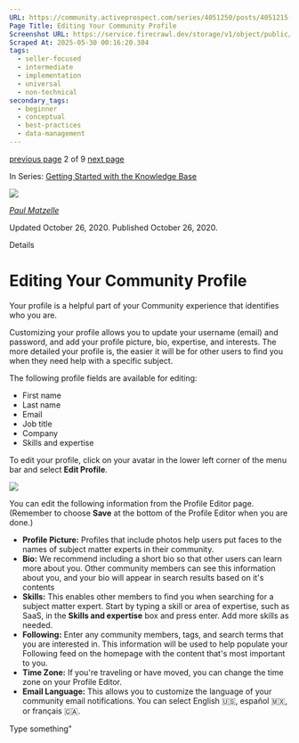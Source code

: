 ```yaml
---
URL: https://community.activeprospect.com/series/4051250/posts/4051215-editing-your-community-profile
Page Title: Editing Your Community Profile
Screenshot URL: https://service.firecrawl.dev/storage/v1/object/public/media/screenshot-57e63bbe-4577-4443-9e77-5fee4490e29f.png
Scraped At: 2025-05-30 00:16:20.304
tags:
  - seller-focused
  - intermediate
  - implementation
  - universal
  - non-technical
secondary_tags:
  - beginner
  - conceptual
  - best-practices
  - data-management
---
```


[previous page](https://community.activeprospect.com/series/4051250/posts/4051294-searching-the-activeprospect-knowledge-base) 2 of 9 [next page](https://community.activeprospect.com/series/4051250/posts/4051240-configuring-your-knowledge-base-notifications)

In Series: [Getting Started with the Knowledge Base](https://community.activeprospect.com/series/4051250-getting-started-with-the-knowledge-base)

[![](https://content1.bloomfire.com/avatars/users/1316990/thumb/thumbnail.png?f=1606905077&Expires=1748567773&Signature=GgCPlQKeDTaTREYfS0d8shhmyhMRqfWqa58KC5S0WdY-R0emS8-QQzBVYdvFNwMUjQQxTSPpX0v68Y3Y8qgmFKUVu7HucxFEfV0oRiJxJHth55i8sjGTEuGZOE4Ef6U-tH-9O~He5XmjvW1mrc9~vm-45RCm~MthTbExiIEDjoXyYf5lW2CX85jY0R7lq7QxzaybFFCwqhyBkVtETt6jSDU1aWe2mhrLRSZw~wt-9b6FPl190JRORLBrdbcIUanRT14H8qwF7fn~JqezS9CRYXw4NbfXOnKf5KItxHVjLQ~AbhtXgqGqESMIr0hbqHil4tFxegVWawdPm9H-mBs8ag__&Key-Pair-Id=APKAIDFCFZ2UHE5LPIUA)](https://community.activeprospect.com/memberships/7557660-paul-matzelle)

[_Paul Matzelle_](https://community.activeprospect.com/memberships/7557660-paul-matzelle)

Updated October 26, 2020. Published October 26, 2020.

Details

# Editing Your Community Profile

Your profile is a helpful part of your Community experience that identifies who you are.

Customizing your profile allows you to update your username (email) and password, and add your profile picture, bio, expertise, and interests. The more detailed your profile is, the easier it will be for other users to find you when they need help with a specific subject.

The following profile fields are available for editing:

- First name
- Last name
- Email
- Job title
- Company
- Skills and expertise

To edit your profile, click on your avatar in the lower left corner of the menu bar and select **Edit Profile**.

![](https://content0.bloomfire.com/thumbnails/contents/002/281/502/original.png?f=1603720494&Expires=1748567773&Signature=umOaPwVC6uqmjd1AlxVCDKCii-mKTYzNoBJ8X~oXoAErphYs~Wd3Nw2v-y71Pnxg71AcBlVxGRUiesN970EdoDJc57gO14BAw2ucIqqrw69RlSO3daPGDTjG~NuLCCkRB3KKyIDA6jRmQRSGiQB5AXItPv7kVoR5w05sQe7ieT0VXBB3mOEDZ6QkNsGtuX8QAFCDuzTDkn7Tvniz7kgKOeESfqE71hyOlnnqTJ0cQ4aqwNSxBuGZCmIefOrx2Fi-fAeirvQzuSy~nOT0aby-L8iw83N0uEUsqnoPz-XKQV8fux-qNmMVNYCsddOcz5B4qEZ4riy1MvuY1GODv9DBCQ__&Key-Pair-Id=APKAIDFCFZ2UHE5LPIUA)

You can edit the following information from the Profile Editor page. (Remember to choose **Save** at the bottom of the Profile Editor when you are done.)

- **Profile Picture:** Profiles that include photos help users put faces to the names of subject matter experts in their community.
- **Bio:** We recommend including a short bio so that other users can learn more about you. Other community members can see this information about you, and your bio will appear in search results based on it's contents
- **Skills:** This enables other members to find you when searching for a subject matter expert. Start by typing a skill or area of expertise, such as SaaS, in the **Skills and expertise** box and press enter. Add more skills as needed.
- **Following:** Enter any community members, tags, and search terms that you are interested in. This information will be used to help populate your Following feed on the homepage with the content that's most important to you.
- **Time Zone:** If you're traveling or have moved, you can change the time zone on your Profile Editor.
- **Email Language:** This allows you to customize the language of your community email notifications. You can select English 🇺🇸, español 🇲🇽, or français 🇨🇦.

Type something"

